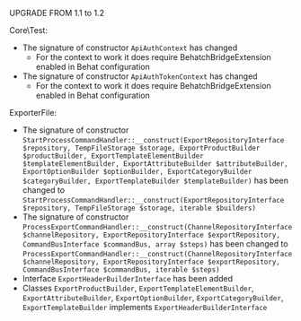 UPGRADE FROM 1.1 to 1.2

Core\Test:
* The signature of constructor `ApiAuthContext` has changed
    * For the context to work it does require BehatchBridgeExtension enabled in Behat configuration
* The signature of constructor `ApiAuthTokenContext` has changed
    * For the context to work it does require BehatchBridgeExtension enabled in Behat configuration

ExporterFile:
* The signature of constructor `StartProcessCommandHandler::__construct(ExportRepositoryInterface $repository, TempFileStorage $storage, ExportProductBuilder $productBuilder, ExportTemplateElementBuilder $templateElementBuilder, ExportAttributeBuilder $attributeBuilder, ExportOptionBuilder $optionBuilder, ExportCategoryBuilder $categoryBuilder, ExportTemplateBuilder $templateBuilder)`
  has been changed to `StartProcessCommandHandler::__construct(ExportRepositoryInterface $repository, TempFileStorage $storage, iterable $builders)` 
* The signature of constructor `ProcessExportCommandHandler::__construct(ChannelRepositoryInterface $channelRepository, ExportRepositoryInterface $exportRepository, CommandBusInterface $commandBus, array $steps)`
  has been changed to `ProcessExportCommandHandler::__construct(ChannelRepositoryInterface $channelRepository, ExportRepositoryInterface $exportRepository, CommandBusInterface $commandBus, iterable $steps)` 
* Interface `ExportHeaderBuilderInterface` has been added
* Classes `ExportProductBuilder`, `ExportTemplateElementBuilder`, `ExportAttributeBuilder`, `ExportOptionBuilder`, `ExportCategoryBuilder`, `ExportTemplateBuilder` implements `ExportHeaderBuilderInterface`
